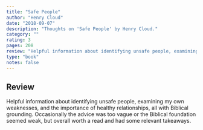 ```yaml
---
title: "Safe People"
author: "Henry Cloud"
date: "2018-09-07"
description: "Thoughts on 'Safe People' by Henry Cloud."
category: ""
rating: 3
pages: 208
review: "Helpful information about identifying unsafe people, examining my own weaknesses, and the importance of healthy relationships, all with Biblical grounding. Occasionally the advice was too vague or the Biblical foundation seemed weak, but overall worth a read and had some relevant takeaways."
type: "book"
notes: false
---
```


## Review

Helpful information about identifying unsafe people, examining my own weaknesses, and the importance of healthy relationships, all with Biblical grounding. Occasionally the advice was too vague or the Biblical foundation seemed weak, but overall worth a read and had some relevant takeaways.

